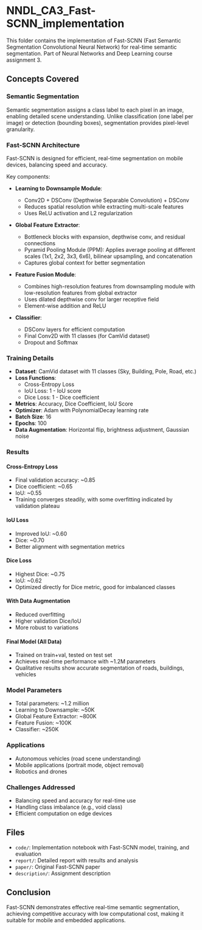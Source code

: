 # NNDL_CA3_Fast-SCNN_implementation

This folder contains the implementation of Fast-SCNN (Fast Semantic Segmentation Convolutional Neural Network) for real-time semantic segmentation. Part of Neural Networks and Deep Learning course assignment 3.

## Concepts Covered

### Semantic Segmentation

Semantic segmentation assigns a class label to each pixel in an image, enabling detailed scene understanding. Unlike classification (one label per image) or detection (bounding boxes), segmentation provides pixel-level granularity.

### Fast-SCNN Architecture

Fast-SCNN is designed for efficient, real-time segmentation on mobile devices, balancing speed and accuracy.

Key components:

- **Learning to Downsample Module**:

  - Conv2D + DSConv (Depthwise Separable Convolution) + DSConv
  - Reduces spatial resolution while extracting multi-scale features
  - Uses ReLU activation and L2 regularization

- **Global Feature Extractor**:

  - Bottleneck blocks with expansion, depthwise conv, and residual connections
  - Pyramid Pooling Module (PPM): Applies average pooling at different scales (1x1, 2x2, 3x3, 6x6), bilinear upsampling, and concatenation
  - Captures global context for better segmentation

- **Feature Fusion Module**:

  - Combines high-resolution features from downsampling module with low-resolution features from global extractor
  - Uses dilated depthwise conv for larger receptive field
  - Element-wise addition and ReLU

- **Classifier**:
  - DSConv layers for efficient computation
  - Final Conv2D with 11 classes (for CamVid dataset)
  - Dropout and Softmax

### Training Details

- **Dataset**: CamVid dataset with 11 classes (Sky, Building, Pole, Road, etc.)
- **Loss Functions**:
  - Cross-Entropy Loss
  - IoU Loss: 1 - IoU score
  - Dice Loss: 1 - Dice coefficient
- **Metrics**: Accuracy, Dice Coefficient, IoU Score
- **Optimizer**: Adam with PolynomialDecay learning rate
- **Batch Size**: 16
- **Epochs**: 100
- **Data Augmentation**: Horizontal flip, brightness adjustment, Gaussian noise

### Results

#### Cross-Entropy Loss

- Final validation accuracy: ~0.85
- Dice coefficient: ~0.65
- IoU: ~0.55
- Training converges steadily, with some overfitting indicated by validation plateau

#### IoU Loss

- Improved IoU: ~0.60
- Dice: ~0.70
- Better alignment with segmentation metrics

#### Dice Loss

- Highest Dice: ~0.75
- IoU: ~0.62
- Optimized directly for Dice metric, good for imbalanced classes

#### With Data Augmentation

- Reduced overfitting
- Higher validation Dice/IoU
- More robust to variations

#### Final Model (All Data)

- Trained on train+val, tested on test set
- Achieves real-time performance with ~1.2M parameters
- Qualitative results show accurate segmentation of roads, buildings, vehicles

### Model Parameters

- Total parameters: ~1.2 million
- Learning to Downsample: ~50K
- Global Feature Extractor: ~800K
- Feature Fusion: ~100K
- Classifier: ~250K

### Applications

- Autonomous vehicles (road scene understanding)
- Mobile applications (portrait mode, object removal)
- Robotics and drones

### Challenges Addressed

- Balancing speed and accuracy for real-time use
- Handling class imbalance (e.g., void class)
- Efficient computation on edge devices

## Files

- `code/`: Implementation notebook with Fast-SCNN model, training, and evaluation
- `report/`: Detailed report with results and analysis
- `paper/`: Original Fast-SCNN paper
- `description/`: Assignment description

## Conclusion

Fast-SCNN demonstrates effective real-time semantic segmentation, achieving competitive accuracy with low computational cost, making it suitable for mobile and embedded applications.
